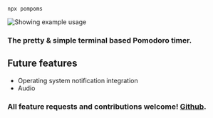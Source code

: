 ```
npx pompoms
```

![Showing example usage](https://github.com/jacksbrand/pompoms/blob/main/img/example.png?raw=true)

### The pretty & simple terminal based Pomodoro timer.

## Future features

- Operating system notification integration
- Audio

### All feature requests and contributions welcome! [Github](https://github.com/jacksbrand/pompoms).
